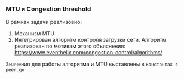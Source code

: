 ### MTU и Congestion threshold

В рамках задачи реализовно:
1. Механизм MTU
2. Интегрирован алгоритм контроля загрузки сети.
Алгоритм реализован по мотивам этого объяснения: https://www.eventhelix.com/congestion-control/algorithms/
 
Значения для работы алгоритма и MTU выставлены в `константах в peer.go`